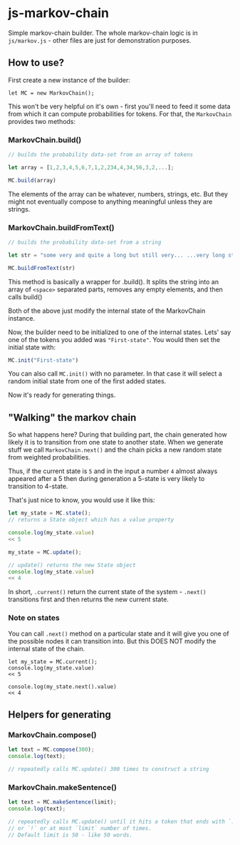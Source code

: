# js-markov-chain

Simple markov-chain builder. The whole markov-chain logic is in `js/markov.js` - other files are just for demonstration purposes.

## How to use?

First create a new instance of the builder:

```js-markov-chain
let MC = new MarkovChain();
```

This won't be very helpful on it's own - first you'll need to feed it some data from which it can compute probabilities for tokens. For that, the `MarkovChain` provides two methods:

### MarkovChain.build()

```js
// builds the probability data-set from an array of tokens

let array = [1,2,3,4,5,6,7,1,2,234,4,34,56,3,2,...];

MC.build(array)
```

The elements of the array can be whatever, numbers, strings, etc. But they might not eventually compose to anything meaningful unless they are strings.

### MarkovChain.buildFromText()

```js
// builds the probability data-set from a string

let str = "some very and quite a long but still very... ...very long string";

MC.buildFromText(str)
```

This method is basically a wrapper for .build(). It splits the string into an array of `<space>` separated parts, removes any empty elements, and then calls build()

Both of the above just modify the internal state of the MarkovChain instance.

Now, the builder need to be initialized to one of the internal states. Lets' say one of the tokens you added was `"First-state"`. You would then set the initial state with:

```js
MC.init("First-state")
```

You can also call `MC.init()` with no parameter. In that case it will select a random initial state from one of the first added states.

Now it's ready for generating things.

## "Walking" the markov chain

So what happens here? During that building part, the chain generated how likely it is to transition from one state to another state. When we generate stuff we call `MarkovChain.next()` and the chain picks a new random state from weighted probabilities.

Thus, if the current state is `5` and in the input a number `4` almost always appeared after a 5 then during generation a 5-state is very likely to transition to 4-state.

That's just nice to know, you would use it like this:

```js
let my_state = MC.state();
// returns a State object which has a value property

console.log(my_state.value)
<< 5

my_state = MC.update();

// update() returns the new State object
console.log(my_state.value)
<< 4
``` 

In short, `.current()` return the current state of the system - `.next()` transitions first and then returns the new current state.


### Note on states

You can call `.next()` method on a particular state and it will give you one of the possible nodes it can transition into. But this DOES NOT modify the internal state of the chain.

```
let my_state = MC.current();
console.log(my_state.value)
<< 5

console.log(my_state.next().value)
<< 4

```

## Helpers for generating

### MarkovChain.compose()

```js
let text = MC.compose(300);
console.log(text);

// repeatedly calls MC.update() 300 times to construct a string
```

### MarkovChain.makeSentence()

```js
let text = MC.makeSentence(limit);
console.log(text);

// repeatedly calls MC.update() until it hits a token that ends with `.` or `?`
// or `!` or at most `limit` number of times.
// Default limit is 50 - like 50 words.
```

